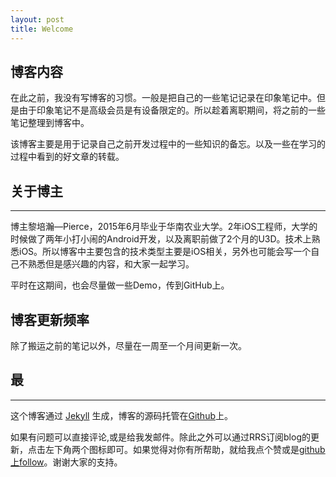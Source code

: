 ```yaml
---
layout: post
title: Welcome
---
```


## 博客内容

在此之前，我没有写博客的习惯。一般是把自己的一些笔记记录在印象笔记中。但是由于印象笔记不是高级会员是有设备限定的。所以趁着离职期间，将之前的一些笔记整理到博客中。

该博客主要是用于记录自己之前开发过程中的一些知识的备忘。以及一些在学习的过程中看到的好文章的转载。



## 关于博主

----

博主黎培瀚—Pierce，2015年6月毕业于华南农业大学。2年iOS工程师，大学的时候做了两年小打小闹的Android开发，以及离职前做了2个月的U3D。技术上熟悉iOS。所以博客中主要包含的技术类型主要是iOS相关，另外也可能会写一个自己不熟悉但是感兴趣的内容，和大家一起学习。

平时在这期间，也会尽量做一些Demo，传到GitHub上。



## 博客更新频率

除了搬运之前的笔记以外，尽量在一周至一个月间更新一次。


## 最
---

这个博客通过 [Jekyll](http://jekyllrb.com/) 生成，博客的源码托管在[Github](https://github.com/coolnameismy/coolnameismy.github.io)上。


如果有问题可以直接评论,或是给我发邮件。除此之外可以通过RRS订阅blog的更新，点击左下角两个图标即可。如果觉得对你有所帮助，就给我点个赞或是[github上follow](https://github.com/lipeihan/)。谢谢大家的支持。